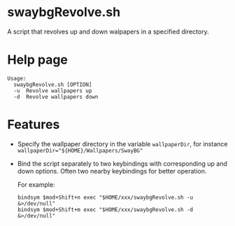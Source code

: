 # swaybgRevolve.sh
A script that revolves up and down walpapers in a specified directory.

# Help page
```
Usage:
  swaybgRevolve.sh [OPTION]
  -u  Revolve wallpapers up
  -d  Revolve wallpapers down
```

# Features
* Specify the wallpaper directory in the variable ```wallpaperDir```, for instance ```wallpaperDir="${HOME}/Wallpapers/SwayBG"```

* Bind the script separately to two keybindings with corresponding up and down options. Often two nearby keybindings for better operation. 

  For example:
  ```
  bindsym $mod+Shift+n exec "$HOME/xxx/swaybgRevolve.sh -u &>/dev/null"
  bindsym $mod+Shift+m exec "$HOME/xxx/swaybgRevolve.sh -d &>/dev/null"
  ```



